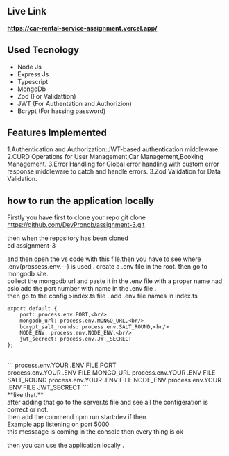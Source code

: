 ## Live Link
**https://car-rental-service-assignment.vercel.app/**

## Used Tecnology
+ Node Js
+ Express Js
+ Typescript 
+ MongoDb
+ Zod (For Validattion)
+ JWT (For Authentation and Authorizion)
+ Bcrypt (For hassing password)

## Features Implemented
1.Authentication and Authorization:JWT-based authentication middleware.
2.CURD Operations for User Management,Car Management,Booking Management.
3.Error Handling for Global error handling with custom error response middleware to catch and handle errors.
3.Zod Validation for Data Validation.

## how to run the application locally

Firstly you have first to clone your repo
git clone https://github.com/DevPronob/assignment-3.git

then when the repository has been cloned <br/>
cd assignment-3

and then open the vs code with this file.then you have to see where .env(prossess.env.--) is used .
create a .env file in the root. then go to  mongodb site. <br/>
collect the mongodb url and paste it in the .env file with a proper name 
nad aslo add the port number with name in the .env file . <br/>
then go to the config >index.ts file . add .env file names in index.ts  <br/>
```
export default {
    port: process.env.PORT,<br/>
    mongodb_url: process.env.MONGO_URL,<br/>
    bcrypt_salt_rounds: process.env.SALT_ROUND,<br/>
    NODE_ENV: process.env.NODE_ENV,<br/>
    jwt_secrect: process.env.JWT_SECRECT
};
```
<br/>
```
process.env.YOUR .ENV FILE PORT <br/>
process.env.YOUR .ENV FILE MONGO_URL
process.env.YOUR .ENV FILE SALT_ROUND
process.env.YOUR .ENV FILE NODE_ENV
process.env.YOUR .ENV FILE JWT_SECRECT
```
<br/>
**like that.**
<br/> after adding that go to the server.ts file and see all the configeration is correct or not.<br/>
then add the commend 
npm run start:dev
if then <br/>
Example app listening on port 5000 <br/>
this messaage is coming in the console then every thing is ok <br/>

then you can use the application locally .
